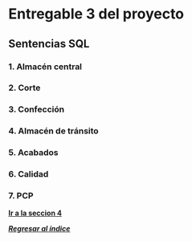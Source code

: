 # Entregable 3 del proyecto
## Sentencias SQL
### 1. Almacén central 
### 2. Corte
### 3. Confección 
### 4. Almacén de tránsito 
### 5. Acabados
### 6. Calidad 
### 7. PCP 

**[Ir a la seccion 4](4-carga-datos.md)**

***[Regresar al índice](./entregable%203-indice.md)***
